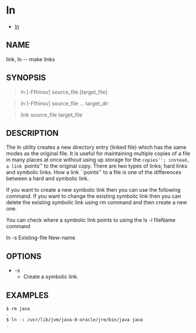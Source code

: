 # ln

- [ln](https://man7.org/linux/man-pages/man1/ln.1.html)
  
## NAME

link, ln -- make links

## SYNOPSIS

> ln [-Ffhinsv] source_file [target_file]

> ln [-Ffhinsv] source_file ... target_dir

> link source_file target_file

## DESCRIPTION

The ln utility creates a new directory entry (linked file) which has the same modes as the original file.  It is useful for maintaining multiple copies of a file in many places at once without using up storage for the ``copies''; instead, a link ``points'' to the original copy.  There are two types of links; hard links and symbolic links. How a link ``points'' to a file is one of the differences between a hard and symbolic link.

If you want to create a new symbolic link then you can use the following command. If you want to change the existing symbolic link then you can delete the existing symbolic link using rm command and then create a new one.

You can check where a symbolic link points to using the ls -l fileName command

ln -s Existing-file New-name

## OPTIONS

- -s
  - Create a symbolic link.

## EXAMPLES

```bash
$ rm java
.
$ ln -s /usr/lib/jvm/java-8-oracle/jre/bin/java java
.
```
